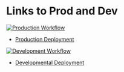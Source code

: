 # Links to Prod and Dev 

[![Production Workflow](https://github.com/Liz457/project/actions/workflows/prod.yml/badge.svg)](https://github.com/Liz457/project/actions/workflows/prod.yml)

* [Production Deployment](https://emac-prod.herokuapp.com/)


[![Development Workflow](https://github.com/Liz457/project/actions/workflows/dev.yml/badge.svg)](https://github.com/Liz457/project/actions/workflows/dev.yml)

* [Developmental Deployment](https://emac-dev.herokuapp.com/)


